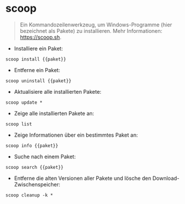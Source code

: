 # scoop

> Ein Kommandozeilenwerkzeug, um Windows-Programme (hier bezeichnet als Pakete) zu installieren.
> Mehr Informationen: <https://scoop.sh>.

- Installiere ein Paket:

`scoop install {{paket}}`

- Entferne ein Paket:

`scoop uninstall {{paket}}`

- Aktualisiere alle installierten Pakete:

`scoop update *`

- Zeige alle installierten Pakete an:

`scoop list`

- Zeige Informationen über ein bestimmtes Paket an:

`scoop info {{paket}}`

- Suche nach einem Paket:

`scoop search {{paket}}`

- Entferne die alten Versionen aller Pakete und lösche den Download-Zwischenspeicher:

`scoop cleanup -k *`
